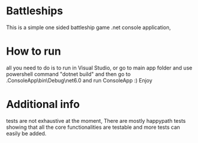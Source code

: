# Battleships
This is a simple one sided battleship game .net console application, 

# How to run
all you need to do is to run in Visual Studio, 
or go to main app folder and use powershell command "dotnet build" and then go to .ConsoleApp\bin\Debug\net6.0 and run ConsoleApp :) Enjoy

# Additional info
tests are not exhaustive at the moment, There are mostly happypath tests showing that all the core functionalities are testable and more tests can easily be added.
